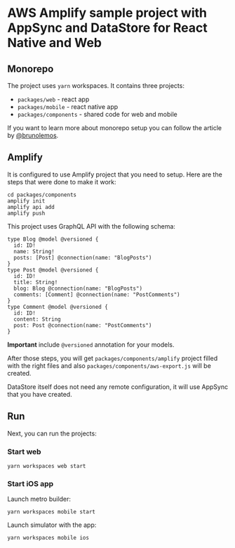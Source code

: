 # AWS Amplify sample project with AppSync and DataStore for React Native and Web

## Monorepo

The project uses `yarn` workspaces. It contains three projects:
- `packages/web` - react app
- `packages/mobile` - react native app
- `packages/components` - shared code for web and mobile

If you want to learn more about monorepo setup you can follow the article by [@brunolemos](https://dev.to/brunolemos/tutorial-100-code-sharing-between-ios-android--web-using-react-native-web-andmonorepo-4pej).


## Amplify
It is configured to use Amplify project that you need to setup. Here are the steps that were done to make it work:

```
cd packages/components
amplify init
amplify api add
amplify push
```

This project uses GraphQL API with the following schema:
```
type Blog @model @versioned {
  id: ID!
  name: String!
  posts: [Post] @connection(name: "BlogPosts")
}
type Post @model @versioned {
  id: ID!
  title: String!
  blog: Blog @connection(name: "BlogPosts")
  comments: [Comment] @connection(name: "PostComments")
}
type Comment @model @versioned {
  id: ID!
  content: String
  post: Post @connection(name: "PostComments")
}
```

**Important** include `@versioned` annotation for your models.

After those steps, you will get `packages/components/amplify` project filled with the right files and also `packages/components/aws-export.js` will be created.

DataStore itself does not need any remote configuration, it will use AppSync that you have created.

## Run

Next, you can run the projects:

### Start web
```
yarn workspaces web start
```

### Start iOS app
Launch metro builder:
```
yarn workspaces mobile start
```

Launch simulator with the app:
```
yarn workspaces mobile ios
```
